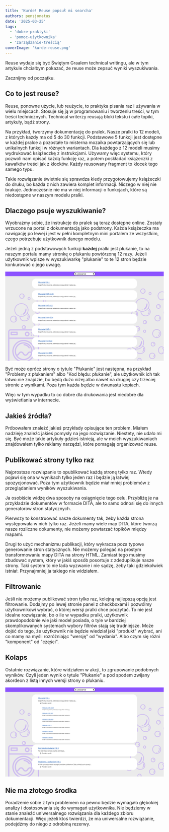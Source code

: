 ```yaml
---
title: 'Kurde! Reuse popsuł mi searcha'
authors: pensjonatus
date: '2025-03-25'
tags:
  - 'dobre-praktyki'
  - 'pomoc-użytkownika'
  - 'zarządzanie-treścią'
coverImage: 'kurde-reuse.png'
---
```


Reuse wydaje się być Świętym Graalem technical writingu, ale w tym artykule
chciałbym pokazać, że reuse może zepsuć wyniki wyszukiwania.

<!-- truncate -->

Zacznijmy od początku.

## Co to jest reuse?

Reuse, ponowne użycie, lub reużycie, to praktyka pisania raz i używania w wielu
miejscach. Stosuje się ją w programowaniu i tworzeniu treści, w tym treści
technicznych. Technical writerzy reusują bloki tekstu i całe topiki, artykuły,
bądź strony.

Na przykład, tworzymy dokumentację do pralek. Nasze pralki to 12 modeli, z
których każdy ma od 5 do 30 funkcji. Podstawowe 5 funkcji jest dostępne w każdej
pralce a pozostałe to misterna mozaika powtarzających się lub unikalnych funkcji
w różnych wariantach. Dla każdego z 12 modeli musimy wydrukować książeczkę z instrukcjami.
Używamy więc systemu, który pozwoli nam opisać każdą funkcję raz, a
potem poskładać książeczki z kawałków treści jak z klocków. Każdy reusowany
fragment to klocek tego samego typu.

Takie rozwiązanie świetnie się sprawdza kiedy przygotowujemy książeczki do
druku, bo każda z nich zawiera komplet informacji. Niczego w niej nie
brakuje. Jednocześnie nie ma w niej informacji o funkcjach, które są niedostępne
w naszym modelu pralki.

## Dlaczego psuje wyszukiwanie?

Wyobraźmy sobie, że instrukcje do pralek są teraz dostępne online. Zostały wrzucone na portal
z dokumentacją jako podstrony. Każda książeczka ma nawigację po lewej i jest w
pełni kompletnym mini portalem ze wszystkim, czego potrzebuje użytkownik danego
modelu.

Jeżeli jedną z podstawowych funkcji **każdej** pralki jest płukanie, to na
naszym portalu mamy stronkę o płukaniu powtórzoną 12 razy. Jeżeli użytkownik
wpisze w wyszukiwarkę "płukanie" to te 12 stron będzie konkurować o jego uwagę.

![Strona z wynikami wyszukiwania. Od góry do dołu widać siedem kart z identycznym wynikiem wyszukiwania. Tytuł każdej karty to "płukanie" a pod spodem fragment pierwszych słów strony, taki sam na każdej karcie. Jedyne czym się różnią karty to wymieniony po tytule model pralki: M-1, MT-1146, itp.](./images/search-plukanie.png)

Być może oprócz strony o tytule "Płukanie" jest następna, na przykład "Problemy
z płukaniem" albo "Kod błędu: płukanie", ale użytkownik ich tak łatwo nie
znajdzie, bo będą dużo niżej albo nawet na drugiej czy trzeciej stronie z wynikami. Poza
tym każda będzie w dwunastu kopiach.

Więc w tym wypadku to co dobre dla drukowania jest niedobre dla wyświetlania w
internecie.

## Jakieś źródła?

Próbowałem znaleźć jakieś przykłady opisujące ten problem. Miałem nadzieję
znaleźć jakieś pomysły na jego rozwiązanie. Niestety, nie udało mi się.
Być może takie artykuły gdzieś istnieją, ale w moich
wyszukiwaniach znajdowałem tylko reklamy narzędzi, które pomagają organizować
reuse.

## Publikować strony tylko raz

Najprostsze rozwiązanie to opublikować każdą stronę tylko raz. Wtedy pojawi się
ona w wynikach tylko jeden raz i będzie ją łatwiej spozycjonować. Poza tym
użytkownik będzie miał mniej problemów z przeglądaniem wyników wyszukiwania.

Ja osobiście widzę dwa sposoby na osiągnięcie tego celu. Przybliżę je na
przykładzie dokumentów w formacie DITA, ale to samo odnosi się do innych
generatorow stron statycznych.

Pierwszy to konstruować nasze dokumenty tak, żeby każda strona występowała w
nich tylko raz. Jeżeli mamy wiele map DITA, które tworzą nasze rozliczne
dokumenty, nie możemy powtarzać topików między mapami.

Drugi to użyć mechanizmu publikacji, który wykracza poza typowe generowanie
stron statycznych. Nie możemy polegać na prostym transformowaniu mapy DITA na
strony HTML. Zamiast tego musimy zbudować system, który w jakiś sposób posortuje
z zdeduplikuje nasze strony. Taki system to nie lada wyzwanie i nie sądzę, żeby
taki gdziekolwiek istniał. Przynajmniej ja takiego nie widziałem.

## Filtrowanie

Jeśli nie możemy publikować stron tylko raz, kolejną najlepszą opcją jest
filtrowanie. Dodajmy po lewej stronie panel z checkboxami i pozwólmy
użytkownikowi wybrać, o której wersji pralki chce poczytać. To nie jest idealne
rozwiązanie, bo o ile w wypadku pralki, użytkownik prawdopodobnie wie jaki model
posiada, o tyle w bardziej skomplikowanych systemach wybory filtrów stają
się trudniejsze. Może dojść do tego, że użytkownik nie będzie
wiedział jaki "produkt" wybrać, ani co mamy na myśli rozróżniając "wersję" od
"wydania". Albo czym się różni "komponent" od "części".

## Kolaps

Ostatnie rozwiązanie, które widziałem w akcji, to zgrupowanie podobnych wyników.
Czyli jeden wynik o tytule "Płukanie" a pod spodem zwijany akordeon z listą
innych wersji strony o płukaniu.

![Ekran ilustrujący powyższy paragraf: każdy wynik wyszukiwania ma po spodem zwijaną sekcję z napisem "podobne wyniki" a w niej listę stron o tym samym tytule, ale innej wersji](./images/search-zwijane-sekcje.png)

## Nie ma złotego środka

Poradzenie sobie z tym problemem na pewno będzie wymagało głębokiej analizy i
dostosowania się do wymagań użytkownika. Nie będziemy w stanie znaleźć
uniwersalnego rozwiązania dla każdego zbioru dokumentacji. Więc jeżeli ktoś
twierdzi, że ma uniwersalne rozwiązanie, podejdźmy do niego z odrobiną rezerwy.

